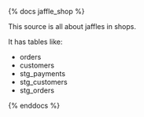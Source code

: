 {% docs jaffle_shop %}

This source is all about jaffles in shops.

It has tables like:
 - orders
 - customers
 - stg_payments
 - stg_customers
 - stg_orders

{% enddocs %}